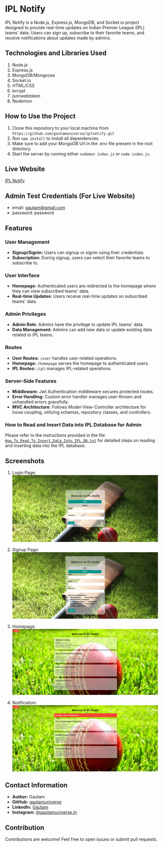 # IPL Notify

IPL Notify is a Node.js, Express.js, MongoDB, and Socket.io project designed to provide real-time updates on Indian Premier League (IPL) teams' data. Users can sign up, subscribe to their favorite teams, and receive notifications about updates made by admins.

## Technologies and Libraries Used

1. Node.js
2. Express.js
3. MongoDB/Mongoose
4. Socket.io
5. HTML/CSS
6. bcrypt
7. jsonwebtoken
8. Nodemon

## How to Use the Project

1. Clone this repository to your local machine from `https://github.com/gautamuniverse/iplnotify.git`
2. Run `npm install` to install all dependencies.
3. Make sure to add your MongoDB Url in the .env file present in the root directory.
3. Start the server by running either `nodemon index.js` or `node index.js`.

## Live Website

[IPL Notify](https://iplnotify.onrender.com)

## Admin Test Credentials (For Live Website)
- email: gautam@gmail.com
- password: password

## Features

### User Management

- **Signup/Signin:** Users can signup or signin using their credentials.
- **Subscription:** During signup, users can select their favorite teams to subscribe to.

### User Interface

- **Homepage:** Authenticated users are redirected to the homepage where they can view subscribed teams' data.
- **Real-time Updates:** Users receive real-time updates on subscribed teams' data.

### Admin Privileges

- **Admin Role:** Admins have the privilege to update IPL teams' data.
- **Data Management:** Admins can add new data or update existing data related to IPL teams.

### Routes

- **User Routes:** `/user` handles user-related operations.
- **Homepage:** `/homepage` serves the homepage to authenticated users.
- **IPL Routes:** `/ipl` manages IPL-related operations.

### Server-Side Features

- **Middleware:** Jwt Authentication middleware secures protected routes.
- **Error Handling:** Custom error handler manages user-thrown and unhandled errors gracefully.
- **MVC Architecture:** Follows Model-View-Controller architecture for loose coupling, utilizing schemas, repository classes, and controllers.

### How to Read and Insert Data into IPL Database for Admin

Please refer to the instructions provided in the file [`How_To_Read_To_Insert_Data_Into_IPL_DB.txt`](How_To_Read_To_Insert_Data_Into_IPL_DB.txt) for detailed steps on reading and inserting data into the IPL database.

## Screenshots

1. Login Page:
   ![Login Page](src/images/login.png "Login Page")

2. Signup Page:
   ![Signup Page](src/images/signup.png "Signup Page")

3. Homepage:
   ![Homepage](src/images/homepage.png "Homepage")

4. Notification:
   ![Notification](src/images/notification.png "Notification")

## Contact Information

- **Author:** Gautam
- **GitHub:** [gautamuniverse](https://github.com/gautamuniverse)
- **LinkedIn:** [Gautam](https://www.linkedin.com/in/gautam-116307bb/)
- **Instagram:** [@gautamuniverse.in](https://www.instagram.com/gautamuniverse.in/)

## Contribution

Contributions are welcome! Feel free to open issues or submit pull requests.
